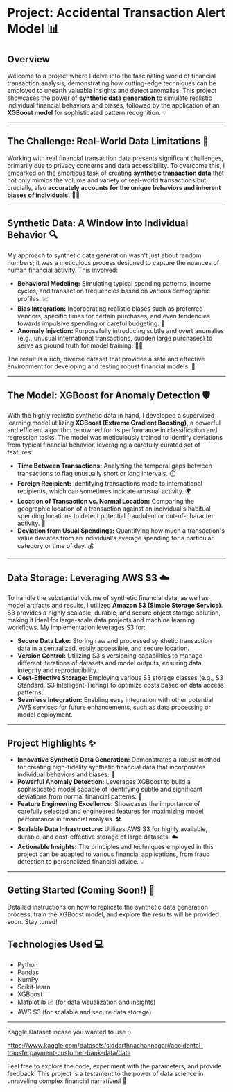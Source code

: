 # Project: Accidental Transaction Alert Model 📊

## Overview

Welcome to a project where I delve into the fascinating world of financial transaction analysis, demonstrating how cutting-edge techniques can be employed to unearth valuable insights and detect anomalies. This project showcases the power of **synthetic data generation** to simulate realistic individual financial behaviors and biases, followed by the application of an **XGBoost model** for sophisticated pattern recognition. 💡

---

## The Challenge: Real-World Data Limitations 🚧

Working with real financial transaction data presents significant challenges, primarily due to privacy concerns and data accessibility. To overcome this, I embarked on the ambitious task of creating **synthetic transaction data** that not only mimics the volume and variety of real-world transactions but, crucially, also **accurately accounts for the unique behaviors and inherent biases of individuals.** 🧑‍💻

---

## Synthetic Data: A Window into Individual Behavior 🔍

My approach to synthetic data generation wasn't just about random numbers; it was a meticulous process designed to capture the nuances of human financial activity. This involved:

* **Behavioral Modeling:** Simulating typical spending patterns, income cycles, and transaction frequencies based on various demographic profiles. 📈
* **Bias Integration:** Incorporating realistic biases such as preferred vendors, specific times for certain purchases, and even tendencies towards impulsive spending or careful budgeting. 🎯
* **Anomaly Injection:** Purposefully introducing subtle and overt anomalies (e.g., unusual international transactions, sudden large purchases) to serve as ground truth for model training. 🕵️‍♀️

The result is a rich, diverse dataset that provides a safe and effective environment for developing and testing robust financial models. 💯

---

## The Model: XGBoost for Anomaly Detection 🛡️

With the highly realistic synthetic data in hand, I developed a supervised learning model utilizing **XGBoost (Extreme Gradient Boosting)**, a powerful and efficient algorithm renowned for its performance in classification and regression tasks. The model was meticulously trained to identify deviations from typical financial behavior, leveraging a carefully curated set of features:

* **Time Between Transactions:** Analyzing the temporal gaps between transactions to flag unusually short or long intervals. ⏱️
* **Foreign Recipient:** Identifying transactions made to international recipients, which can sometimes indicate unusual activity. 🌍
* **Location of Transaction vs. Normal Location:** Comparing the geographic location of a transaction against an individual's habitual spending locations to detect potential fraudulent or out-of-character activity. 📍
* **Deviation from Usual Spendings:** Quantifying how much a transaction's value deviates from an individual's average spending for a particular category or time of day. 💰

---

## Data Storage: Leveraging AWS S3 ☁️

To handle the substantial volume of synthetic financial data, as well as model artifacts and results, I utilized **Amazon S3 (Simple Storage Service)**. S3 provides a highly scalable, durable, and secure object storage solution, making it ideal for large-scale data projects and machine learning workflows. My implementation leverages S3 for:

* **Secure Data Lake:** Storing raw and processed synthetic transaction data in a centralized, easily accessible, and secure location.
* **Version Control:** Utilizing S3's versioning capabilities to manage different iterations of datasets and model outputs, ensuring data integrity and reproducibility.
* **Cost-Effective Storage:** Employing various S3 storage classes (e.g., S3 Standard, S3 Intelligent-Tiering) to optimize costs based on data access patterns.
* **Seamless Integration:** Enabling easy integration with other potential AWS services for future enhancements, such as data processing or model deployment.

---

## Project Highlights ✨

* **Innovative Synthetic Data Generation:** Demonstrates a robust method for creating high-fidelity synthetic financial data that incorporates individual behaviors and biases. 🧠
* **Powerful Anomaly Detection:** Leverages XGBoost to build a sophisticated model capable of identifying subtle and significant deviations from normal financial patterns. 🚨
* **Feature Engineering Excellence:** Showcases the importance of carefully selected and engineered features for maximizing model performance in financial analysis. 🛠️
* **Scalable Data Infrastructure:** Utilizes AWS S3 for highly available, durable, and cost-effective storage of large datasets. ☁️
* **Actionable Insights:** The principles and techniques employed in this project can be adapted to various financial applications, from fraud detection to personalized financial advice. 💡

---

## Getting Started (Coming Soon!) 🚀

Detailed instructions on how to replicate the synthetic data generation process, train the XGBoost model, and explore the results will be provided soon. Stay tuned!

## Technologies Used 💻

* Python
* Pandas
* NumPy
* Scikit-learn
* XGBoost
* Matplotlib 📈 (for data visualization and insights)
* AWS S3 (for scalable and secure data storage)

---
Kaggle Dataset incase you wanted to use :)

https://www.kaggle.com/datasets/siddarthnachannagari/accidental-transferpayment-customer-bank-data/data 

Feel free to explore the code, experiment with the parameters, and provide feedback. This project is a testament to the power of data science in unraveling complex financial narratives! 🚀
